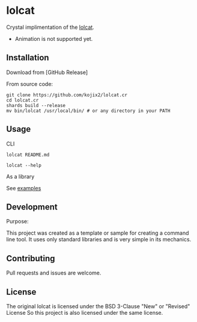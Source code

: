 # lolcat

Crystal implimentation of the [lolcat](https://github.com/busyloop/lolcat).

- Animation is not supported yet.

## Installation

Download from [GitHub Release]

From source code:

```
git clone https://github.com/kojix2/lolcat.cr
cd lolcat.cr
shards build --release
mv bin/lolcat /usr/local/bin/ # or any directory in your PATH
```

## Usage

CLI

```
lolcat README.md
```

```
lolcat --help
```

As a library

See [examples](examples/)

## Development

Purpose:

This project was created as a template or sample for creating a command line tool.
It uses only standard libraries and is very simple in its mechanics.

## Contributing

Pull requests and issues are welcome.

## License

The original lolcat is licensed under the BSD 3-Clause "New" or "Revised" License
So this project is also licensed under the same license.
